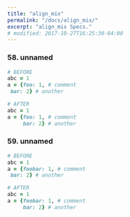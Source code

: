```yaml
---
title: "align_mix"
permalink: "/docs/align_mix/"
excerpt: "align_mix Specs."
# modified: 2017-10-27T16:25:30-04:00
---
```

### 58. unnamed
```ruby
# BEFORE
abc = 1
a = {foo: 1, # comment
 bar: 2} # another
```
```ruby
# AFTER
abc = 1
a = {foo: 1, # comment
     bar: 2} # another
```
### 59. unnamed
```ruby
# BEFORE
abc = 1
a = {foobar: 1, # comment
 bar: 2} # another
```
```ruby
# AFTER
abc = 1
a = {foobar: 1, # comment
     bar: 2} # another
```
